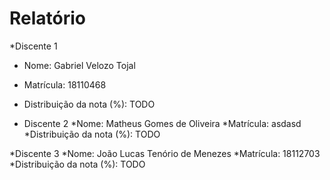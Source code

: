 # Relatório

*Discente 1
   * Nome: Gabriel Velozo Tojal
   * Matrícula: 18110468
   * Distribuição da nota (%): TODO

* Discente 2
   *Nome: Matheus Gomes de Oliveira
   *Matrícula: asdasd
   *Distribuição da nota (%): TODO

*Discente 3
    *Nome:  João Lucas Tenório de Menezes
    *Matrícula: 18112703
    *Distribuição da nota (%): TODO
